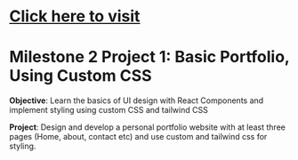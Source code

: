 <h1><a href="">Click here to visit</a></h1>

# Milestone 2 Project 1: Basic Portfolio, Using Custom CSS

<b>Objective</b>: Learn the basics of UI design with React Components and implement styling using custom CSS and tailwind CSS

<b>Project</b>: Design and develop a personal portfolio website with at least three pages (Home, about, contact etc) and use custom and tailwind css for styling.
